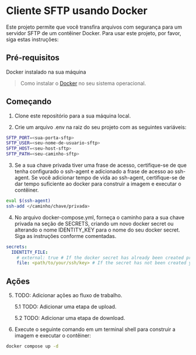 # Cliente SFTP usando Docker

Este projeto permite que você transfira arquivos com segurança para um servidor SFTP de um contêiner Docker. Para usar este projeto, por favor, siga estas instruções:


## Pré-requisitos


Docker instalado na sua máquina

> Como instalar o [Docker](https://docs.docker.com/get-docker/) no seu sistema operacional.


## Começando


1. Clone este repositório para a sua máquina local.



2. Crie um arquivo .env na raiz do seu projeto com as seguintes variáveis:




```bash
SFTP_PORT=<sua-porta-sftp>
SFTP_USER=<seu-nome-de-usuario-sftp>
SFTP_HOST=<seu-host-sftp>
SFTP_PATH=<seu-caminho-sftp>
```

3. Se a sua chave privada tiver uma frase de acesso, certifique-se de que tenha configurado o ssh-agent e adicionado a frase de acesso ao ssh-agent. Se você adicionar tempo de vida ao ssh-agent, certifique-se de dar tempo suficiente ao docker para construir a imagem e executar o contêiner.

```bash
eval $(ssh-agent)
ssh-add </caminho/chave/privada>
```


4. No arquivo docker-compose.yml, forneça o caminho para a sua chave privada na seção de SECRETS, criando um novo docker secret ou alterando o nome IDENTITY_KEY para o nome do seu docker secret. Siga as instruções conforme comentadas.

```yaml
secrets:
  IDENTITY_FILE:
    # external: true # If the docker secret has already been created previously, uncomment this line and comment the next one, THEN replace IDENTITY_FILE with the name of your own secret. This name must as well be switched in the environment section as entry for the ID variable. 
    file: <path/to/your/ssh/key> # If the secret has not been created yet, uncomment this line, comment the previous one and replace the <path/to/your/ssh/key> with the path to your private key
```




## Ações


5. TODO: Adicionar ações ao fluxo de trabalho.


    5.1 TODO: Adicionar uma etapa de upload.


    5.2 TODO: Adicionar uma etapa de download.



6. Execute o seguinte comando em um terminal shell para construir a imagem e executar o contêiner:

```bash
docker compose up -d
```

